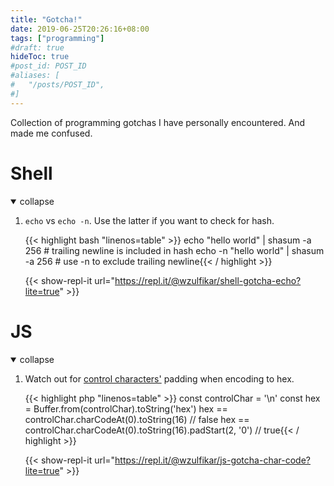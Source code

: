 ```yaml
---
title: "Gotcha!"
date: 2019-06-25T20:26:16+08:00
tags: ["programming"]
#draft: true
hideToc: true
#post_id: POST_ID
#aliases: [
#	"/posts/POST_ID",
#]
---
```


Collection of programming gotchas I have personally encountered. And made me confused.

<!--more-->

# Shell

<details open>
<summary class="collapsible">collapse</summary>

1. `echo` vs `echo -n`. Use the latter if you want to check for hash.

	{{< highlight bash "linenos=table" >}}
echo "hello world" | shasum -a 256 		# trailing newline is included in hash
echo -n "hello world" | shasum -a 256 	# use -n to exclude trailing newline{{< / highlight >}}

	{{< show-repl-it url="https://repl.it/@wzulfikar/shell-gotcha-echo?lite=true" >}}

</details>

# JS

<details open>
<summary class="collapsible">collapse</summary>

1. Watch out for [control characters'](https://en.wiktionary.org/wiki/Appendix:Control_characters) padding when encoding to hex.

	{{< highlight php "linenos=table" >}}
const controlChar = '\n'
const hex = Buffer.from(controlChar).toString('hex')
hex == controlChar.charCodeAt(0).toString(16)					// false
hex == controlChar.charCodeAt(0).toString(16).padStart(2, '0')	// true{{< / highlight >}}

	{{< show-repl-it url="https://repl.it/@wzulfikar/js-gotcha-char-code?lite=true" >}}

</details>
